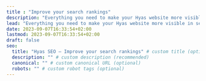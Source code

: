 ```yaml
---
title : "Improve your search rankings"
description: "Everything you need to make your Hyas website more visible in search results. Solid setup and easy to use."
lead: "Everything you need to make your Hyas website more visible in search results. Solid setup and easy to use."
date: 2023-09-07T16:33:54+02:00
lastmod: 2023-09-07T16:33:54+02:00
draft: false
seo:
  title: "Hyas SEO — Improve your search rankings" # custom title (optional)
  description: "" # custom description (recommended)
  canonical: "" # custom canonical URL (optional)
  robots: "" # custom robot tags (optional)
---
```

